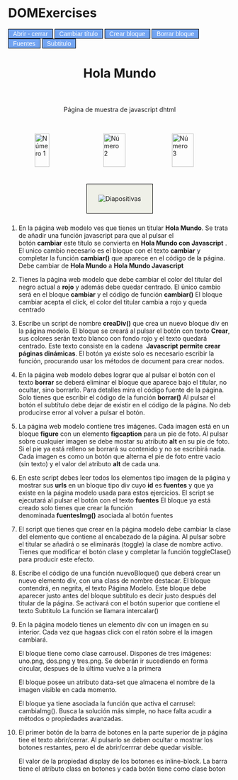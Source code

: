 # DOMExercises

<!doctype html>

<html>

<head>

<meta charset="utf-8">

<title>Muestra 1 para ejarcicios dhtml</title>

<style>

.boton {

border: 1px solid black;

padding: 2px 10px;

background: rgba(27, 109, 236, 0.61);

color: white;

font-family: Arial, sans-seriff;

width: fit-content;

display: inline-block;

cursor: pointer;

}

  

.paneles {

display: flex;

justify-content: center;

margin-top: 32px;

}

  

.paneles figure {

width: 75px;

}

  

.activo {

color: blue;

font-family: Arial, "sans-serif";

}

  

.destacar {

font-size: 18px;

color: red;

}

  

.carrusel {

text-align: center;

background: #727c331a;

border: 1px solid black;

width: fit-content;

margin: 24px auto;

width: 100px;

padding: 24px;

}

</style>

</head>

  

<body>

<section class="botones">

<div onclick="toggle()" class="boton">Abrir - cerrar</div>

<div onclick="cambiar()" class="boton">Cambiar título</div>

<div onclick="crearDiv()" class="boton">Crear bloque</div>

<div onclick="borrarDiv()" class="boton">Borrar bloque</div>

<div onclick="fuentesImg()" class="boton">Fuentes</div>

<div onclick="intercalar()" class="boton">Subtitulo</div>

</section>

<header>

<h1 id="titular" onclick="togleClase()">Hola Mundo</h1>

</header>

<div id="subtitulo" style="text-align:center">Página de muestra de javascript dhtml</div>

<div class="paneles">

<figure onclick="ponerPie(this)"><img src="../imgs/uno.png" width="33" height="75" alt="Número 1" />

<figcaption></figcaption>

</figure>

<figure onclick="ponerPie(this)"><img src="../imgs/dos.png" width="50" height="75" alt="Número 2" />

<figcaption></figcaption>

</figure>

<figure onclick="ponerPie(this)"><img src="../imgs/tres.png" width="49" height="75" alt="Número 3" />

<figcaption></figcaption>

</figure>

</div>

<div id="fuentes"></div>

<div class="carrusel" data-img="0" onclick="cambiaImg()">

<img src="../imgs/uno.png" alt="Diapositivas" id="diapo">

</div>

<!-- inicio de las funciones javascript pedidas en los ejercicios -->

<script src="main.js"></script>

</body>


</html>

1. En la página web modelo ves que tienes un titular **Hola Mundo**. Se trata de añadir una función javascript para que al pulsar el botón **cambiar** este título se convierta en **Hola Mundo con Javascript** . El unico cambio necesario es el bloque con el texto **cambiar** y  completar la función **cambiar()** que aparece en el código de la página.
	Debe cambiar de **Hola Mundo** a **Hola Mundo Javascript**

2. Tienes la página web modelo que debe cambiar el color del titular del negro actual a **rojo** y además debe quedar centrado. El único cambio será en el bloque **cambiar** y el código de función **cambiar()**
	El bloque cambiar acepta el click, el color del titular cambia a rojo y queda centrado

3. Escribe un script de nombre **creaDiv()** que crea un nuevo bloque div en la página modelo. El bloque se creará al pulsar el botón con texto **Crear**, sus colores serán texto blanco con fondo rojo y el texto quedará centrado. Este texto consiste en la cadena  **Javascript permite crear páginas dinámicas**.
	El botón ya existe solo es necesario escribir la función, procurando usar los métodos de document para crear nodos.
	
4. En la página web modelo debes lograr que al pulsar el botón con el texto **borrar** se deberá eliminar el bloque que aparece bajo el titular, no ocultar, sino borrarlo. Para detalles mira el código fuente de la página. Solo tienes que escribir el código de la función **borrar()**
	Al pulsar el botón el subtítulo debe dejar de existir en el código de la página. No deb producirse error al volver a pulsar el botón.

5. La página web modelo contiene tres imágenes. Cada imagen está en un bloque **figure** con un elemento **figcaption** para un pie de foto. Al pulsar sobre cualquier imagen se debe mostar su atributo **alt** en su pie de foto. Si el pie ya está relleno se borrará su contenido y no se escribirá nada.
	Cada imagen es como un botón que alterna el pie de foto entre vacio (sin texto) y el valor del atributo **alt** de cada una.  
	
6. En este script debes leer todos los elementos tipo imagen de la página y mostrar sus **urls** en un bloque tipo div cuyo **id** es **fuentes** y que ya existe en la página modelo usada para estos ejercicios. El script se ejecutará al pulsar el botón con el texto **fuentes**
	El bloque ya está creado solo tienes que crear la función denominada **fuentesImg()** asociada al botón fuentes

7. El script que tienes que crear en la página modelo debe cambiar la clase del elemento que contiene al encabezado de la página. Al pulsar sobre el titular se añadirá o se eliminarás (toggle) la clase de nombre activo.
	Tienes que modificar el botón clase y completar la función toggleClase() para producir este efecto.

8. Escribe el código de una función nuevoBloque() que deberá crear un nuevo elemento div, con una class de nombre destacar. El bloque contendrá, en negrita, el texto Página Modelo. Este bloque debe aparecer justo antes del bloque subtitulo es decir justo después del titular de la página. Se activará con el botón superior que contiene el texto Subtitulo
	La función se llamara intercalar()

9. En la página modelo tienes un elemento div con un imagen en su interior. Cada vez que hagaas click con el ratón sobre el la imagen cambiará.
	
	El bloque tiene como clase carrousel. Dispones de tres imágenes: uno.png, dos.png y tres.png. Se deberán ir sucediendo en forma circular, despues de la última vuelve a la primera
	
	El bloque posee un atributo data-set que almacena el nombre de la imagen visible en cada momento.
	
	El bloque ya tiene asociada la función que activa el carrusel: cambiaImg(). Busca la solución más simple, no hace falta acudir a métodos o propiedades avanzadas.
 
10. El primer botón de la barra de botones en la parte superior de ja página tiee el texto abrir/cerrar. Al pulsarlo se deben ocultar o mostrar los botones restantes, pero el de abrir/cerrrar debe quedar visible.
	
	El valor de la propiedad display de los botones es inline-block. La barra tiene el atributo class en botones y cada botón tiene como clase boton
